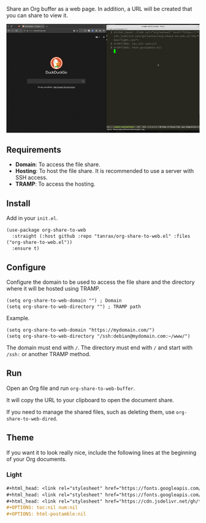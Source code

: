 Share an Org buffer as a web page. In addition, a URL will be created that you can share to view it.

![Demo](demo.gif)

## Requirements

- **Domain**: To access the file share.
- **Hosting**: To host the file share. It is recommended to use a server with SSH access.
- **TRAMP**: To access the hosting.

## Install

Add in your `init.el`.

```elisp
(use-package org-share-to-web
  :straight (:host github :repo "tanrax/org-share-to-web.el" :files ("org-share-to-web.el"))
  :ensure t)
```

## Configure

Configure the domain to be used to access the file share and the directory where it will be hosted using TRAMP.

```elisp
(setq org-share-to-web-domain "") ; Domain
(setq org-share-to-web-directory "") ; TRAMP path
```
Example.

```elisp
(setq org-share-to-web-domain "https://mydomain.com/")
(setq org-share-to-web-directory "/ssh:debian@mydomain.com:~/www/")
```

The domain must end with `/`. The directory must end with `/` and start with `/ssh:` or another TRAMP method.

## Run

Open an Org file and run `org-share-to-web-buffer`.

It will copy the URL to your clipboard to open the document share.

If you need to manage the shared files, such as deleting them, use `org-share-to-web-dired`.

## Theme

If you want it to look really nice, include the following lines at the beginning of your Org documents.

### Light

```org
#+html_head: <link rel="stylesheet" href="https://fonts.googleapis.com/css2?family=Lora:wght@500&display=swap">
#+html_head: <link rel="stylesheet" href="https://fonts.googleapis.com/css2?family=Inconsolata&display=swap">
#+html_head: <link rel="stylesheet" href="https://cdn.jsdelivr.net/gh/tanrax/org-share-to-web.el/themes/light.css">
#+OPTIONS: toc:nil num:nil
#+OPTIONS: html-postamble:nil
```
